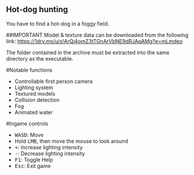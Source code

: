 ## Hot-dog hunting
You have to find a hot-dog in a foggy field.

##IMPORTANT
Model & texture data can be downloaded from the following link:
https://1drv.ms/u/s!ArQi4omZ3tTGnArVbNE9dRJApAMg?e=mLmdeo

The folder contained in the archive must be extracted into the same directory as the executable.

#Notable functions
 - Controllable first person camera
 - Lighting system
 - Textured models
 - Collision detection
 - Fog
 - Animated water

#Ingame controls
 - <kbd>W</kbd><kbd>A</kbd><kbd>S</kbd><kbd>D</kbd>: Move 
 - Hold <kbd>LMB</kbd>, then move the mouse to look around
 - <kbd>+</kbd>: Increase lighting intensity
 - <kbd>-</kbd>: Decrease lighting intensity
 - <kbd>F1</kbd>: Toggle Help
 - <kbd>Esc</kbd>: Exit game
